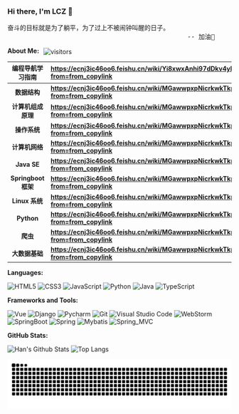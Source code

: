 ### Hi there, I'm LCZ 👋

<pre>
奋斗的目标就是为了躺平，为了过上不被闹钟叫醒的日子。
                                                -- 加油💪
</pre>

**About Me:** <img style="margin-left:6px" src="https://visitor-badge.laobi.icu/badge?page_id=1onetw&right_color=green" align="center" alt="visitors">

| **编程导航学习指南** | **<https://ecnj3ic46oo6.feishu.cn/wiki/Yi8xwxAnhi97dDkv4yLcwP5Unpf?from=from_copylink>**                            |
| :------------: | :------------------------------------------------------- |
| **数据结构**| **<https://ecnj3ic46oo6.feishu.cn/wiki/MGawwpxpNicrkwkTkpsc8XDGnob?from=from_copylink>**          |
| **计算机组成原理**| **<https://ecnj3ic46oo6.feishu.cn/wiki/MGawwpxpNicrkwkTkpsc8XDGnob?from=from_copylink>**          |
| **操作系统**| **<https://ecnj3ic46oo6.feishu.cn/wiki/MGawwpxpNicrkwkTkpsc8XDGnob?from=from_copylink>**          |
| **计算机网络**| **<https://ecnj3ic46oo6.feishu.cn/wiki/MGawwpxpNicrkwkTkpsc8XDGnob?from=from_copylink>**          |
| **Java SE**| **<https://ecnj3ic46oo6.feishu.cn/wiki/MGawwpxpNicrkwkTkpsc8XDGnob?from=from_copylink>**          |
| **Springboot 框架**| **<https://ecnj3ic46oo6.feishu.cn/wiki/MGawwpxpNicrkwkTkpsc8XDGnob?from=from_copylink>**          |
| **Linux 系统**| **<https://ecnj3ic46oo6.feishu.cn/wiki/MGawwpxpNicrkwkTkpsc8XDGnob?from=from_copylink>**          |
| **Python**| **<https://ecnj3ic46oo6.feishu.cn/wiki/MGawwpxpNicrkwkTkpsc8XDGnob?from=from_copylink>**          |
| **爬虫**| **<https://ecnj3ic46oo6.feishu.cn/wiki/MGawwpxpNicrkwkTkpsc8XDGnob?from=from_copylink>**          |
| **大数据基础**| **<https://ecnj3ic46oo6.feishu.cn/wiki/MGawwpxpNicrkwkTkpsc8XDGnob?from=from_copylink>**          |


**Languages:**

![HTML5](https://img.shields.io/badge/HTML5-E34F26?logo=HTML5&logoColor=fff)
![CSS3](https://img.shields.io/badge/CSS3-1572B6?logo=CSS3&logoColor=fff)
![JavaScript](https://img.shields.io/badge/JavaScript-F7DF1E?logo=JavaScript&logoColor=333)
![Python](https://img.shields.io/badge/Python-3178C6?logo=Python&logoColor=fff)
![Java](https://img.shields.io/badge/Java-E34F26?logo=coffeescript&logoColor=fff)
![TypeScript](https://img.shields.io/badge/TypeScript-1572B6?logo=TypeScript&logoColor=fff)

**Frameworks and Tools:**

![Vue](https://img.shields.io/badge/Vue-4FC08D?logo=Vue&logoColor=fff)
![Django](https://img.shields.io/badge/Django-CC6699?logo=Django&logoColor=fff)
![Pycharm](https://img.shields.io/badge/Pycharm-06B6D4?logo=Pycharm&logoColor=fff)
![Git](https://img.shields.io/badge/Git-F05032?logo=Git&logoColor=fff)
![Visual Studio Code](https://img.shields.io/badge/VS%20CODE-007ACC?logo=educative&logoColor=fff)
![WebStorm](https://img.shields.io/badge/WebStorm-4FC08D?logo=WebStorm&logoColor=fff)
![SpringBoot](https://img.shields.io/badge/SpringBoot-CC6699?logo=SpringBoot&logoColor=fff)
![Spring](https://img.shields.io/badge/Spring-06B6D4?logo=Spring&logoColor=fff)
![Mybatis](https://img.shields.io/badge/Mybatis-F05032?logo=Mybatis&logoColor=fff)
![Spring_MVC](https://img.shields.io/badge/Spring_MVC-007ACC?logo=educative&logoColor=fff)

**GitHub Stats:**

![Han's Github Stats](https://github-readme-stats.vercel.app/api?username=1onetw&show_icons=true&hide_title=true&count_private=true)
![Top Langs](https://github-readme-stats.vercel.app/api/top-langs/?username=1onetw&layout=compact)

<picture>
  <source media="(prefers-color-scheme: dark)" srcset="https://raw.githubusercontent.com/1onetw/1onetw/output/github-contribution-grid-snake-dark.svg">
  <source media="(prefers-color-scheme: light)" srcset="https://raw.githubusercontent.com/1onetw/1onetw/output/github-contribution-grid-snake.svg">
  <img alt="github contribution grid snake animation" src="https://raw.githubusercontent.com/1onetw/1onetw/output/github-contribution-grid-snake.svg">
</picture>

